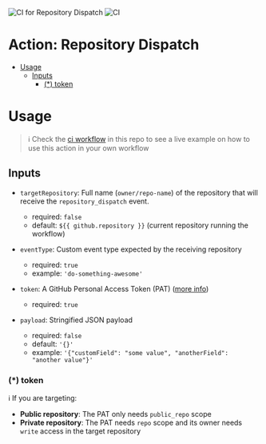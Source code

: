 ![CI for Repository Dispatch](https://github.com/iniva/action-repository-dispatch/workflows/CI%20for%20Repository%20Dispatch/badge.svg)
![CI](https://github.com/iniva/action-repository-dispatch/workflows/CI/badge.svg)

# Action: Repository Dispatch <!-- omit in toc -->

- [Usage](#usage)
  - [Inputs](#inputs)
    - [(*) token](#-token)

# Usage
> :information_source: Check the [ci workflow](.github/workflows/ci.yml) in this repo to see a live example on how to use this action in your own workflow

## Inputs
- `targetRepository`: Full name (`owner/repo-name`) of the repository that will receive the `repository_dispatch` event.
  - required: `false`
  - default: `${{ github.repository }}` (current repository running the workflow)

- `eventType`: Custom event type expected by the receiving repository
  - required: `true`
  - example: `'do-something-awesome'`

- `token`: A GitHub Personal Access Token (PAT) ([more info](#-token))
  - required: `true`

- `payload`: Stringified JSON payload
    - required: `false`
    - default: `'{}'`
    - example: `'{"customField": "some value", "anotherField": "another value"}'`

 ### (*) token
 :information_source: If you are targeting:
  - **Public repository**: The PAT only needs `public_repo` scope
  - **Private repository**: The PAT needs `repo` scope and its owner needs `write` access in the target repository
